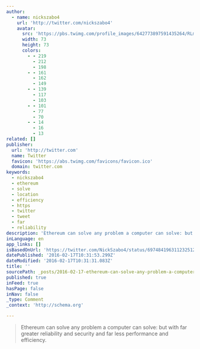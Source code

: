 ```yaml
---
author:
  - name: nickszabo4
    url: 'http://twitter.com/nickszabo4'
    avatar:
      src: 'https://pbs.twimg.com/profile_images/642773897591435264/RLmPFunP_bigger.jpg'
      width: 73
      height: 73
      colors:
        - - 219
          - 212
          - 198
        - - 161
          - 162
          - 149
        - - 139
          - 117
          - 103
        - - 101
          - 77
          - 70
        - - 14
          - 16
          - 13
related: []
publisher:
  url: 'http://twitter.com'
  name: Twitter
  favicon: 'https://abs.twimg.com/favicons/favicon.ico'
  domain: twitter.com
keywords:
  - nickszabo4
  - ethereum
  - solve
  - location
  - efficiency
  - https
  - twitter
  - tweet
  - far
  - reliability
description: 'Ethereum can solve any problem a computer can solve: but with far greater reliability and security and far less performance and efficiency.'
inLanguage: en
app_links: []
isBasedOnUrl: 'https://twitter.com/NickSzabo4/status/697484196311232512'
datePublished: '2016-02-17T10:31:53.299Z'
dateModified: '2016-02-17T10:31:31.083Z'
title: ''
sourcePath: _posts/2016-02-17-ethereum-can-solve-any-problem-a-computer-can-solve-but-wit.md
published: true
inFeed: true
hasPage: false
inNav: false
_type: Comment
_context: 'http://schema.org'

---
```

> Ethereum can solve any problem a computer can solve&colon; but with far greater reliability and security and far less performance and efficiency&period;